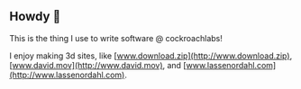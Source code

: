 ## Howdy 👋

This is the thing I use to write software @ cockroachlabs!

I enjoy making 3d sites, like [www.download.zip](http://www.download.zip), [www.david.mov](http://www.david.mov), and [www.lassenordahl.com](http://www.lassenordahl.com).


